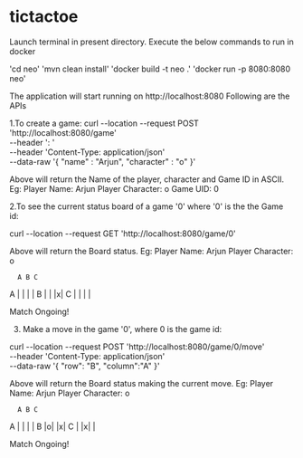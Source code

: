 # tictactoe
Launch terminal in present directory.
Execute the below commands to run in docker

'cd neo'
'mvn clean install'
'docker build -t neo .'
'docker run -p 8080:8080 neo'

The application will start running on http://localhost:8080
Following are the APIs

1.To create a game:
curl --location --request POST 'http://localhost:8080/game' \
--header ': ' \
--header 'Content-Type: application/json' \
--data-raw '{
	"name" : "Arjun",
	"character" : "o"
}'

Above will return the Name of the player, character and Game ID in ASCII. Eg:
Player Name: Arjun
Player Character: o
Game UID: 0

2.To see the current status board of a game '0' where '0' is the the Game id:

curl --location --request GET 'http://localhost:8080/game/0'

Above will return the Board status. Eg:
Player Name: Arjun
Player Character: o

      A B C
   A | | | |
   B | | |x|
   C | | | |

Match Ongoing!

3. Make a move in the game '0', where 0 is the game id:

curl --location --request POST 'http://localhost:8080/game/0/move' \
--header 'Content-Type: application/json' \
--data-raw '{
	"row": "B",
	"column":"A"
}'

Above will return the Board status making the current move. Eg:
Player Name: Arjun
Player Character: o

      A B C
   A | | | |
   B |o| |x|
   C | |x| |

Match Ongoing!

